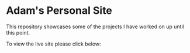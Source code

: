 # Adam's Personal Site
This repository showcases some of the projects I have worked on up until this point.

To view the live site please click below:

<website link here>


